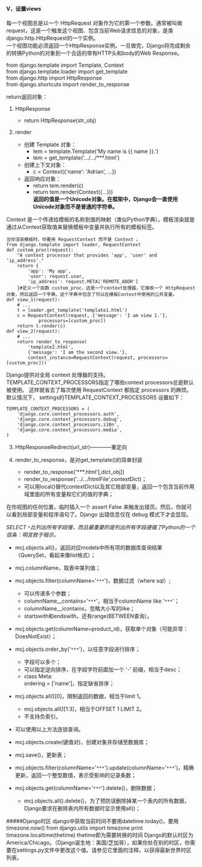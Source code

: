 #### V，设置views
每一个视图总是以一个 HttpRequest 对象作为它的第一个参数。通常被叫做request，这是一个触发这个视图、包含当前Web请求信息的对象，是类django.http.HttpRequest的一个实例。  
一个视图功能必须返回一个HttpResponse实例。一旦做完，Django将完成剩余的转换Python的对象到一个合适的带有HTTP头和body的Web Response。  

from django.template import Template, Context  
from django.template.loader import get_template  
from django.http import HttpResponse  
from django.shortcuts import render_to_response    

return返回对象：

1. HttpResponse
    + return HttpResponse(str_obj)

2. render
    + 创建 Template 对象：
        * tem = template.Template('My name is {{ name }}.')
        * tem = get_template('.../.../***.html')
    + 创建上下文对象：
        * c = Context({'name': 'Adrian', ...})
    + 返回响应对象：
        * return tem.render(c)
        * return tem.render(Context({...}))  
    **返回的值是一个Unicode对象。在框架中，Django会一直使用Unicode对象而不是普通的字符串。**

Context 是一个传递给模板的名称到值的映射（类似Python字典）。模板渲染就是通过从Context获取值来替换模板中变量并执行所有的模板标签。
    
    当你渲染模板时，你要用 RequestContext 而不是 Context 。
    from django.template import loader, RequestContext
    def custom_proc(request):
        "A context processor that provides 'app', 'user' and 'ip_address'."
        return {
            'app': 'My app',
            'user': request.user,
            'ip_address': request.META['REMOTE_ADDR']
        }#定义一个函数 custom_proc，这是一个context处理器，它接收一个 HttpRequest对象，然后返回一个字典，这个字典中包含了可以在模板Context中使用的公共变量。
    def view_1(request):
        # ...
        t = loader.get_template('template1.html')
        c = RequestContext(request, {'message': 'I am view 1.'},
                processors=[custom_proc])
        return t.render(c)
    def view_2(request):
        # ...
        return render_to_response(
            'template2.html',
            {'message': 'I am the second view.'},
            context_instance=RequestContext(request, processors=[custom_proc]))

Django提供对全局 context 处理器的支持。
TEMPLATE_CONTEXT_PROCESSORS指定了哪些context processors总是默认被使用。
这样就省去了每次使用 RequestContext 都指定 processors 的麻烦。
默认情况下， settings的TEMPLATE_CONTEXT_PROCESSORS 设置如下：  

    TEMPLATE_CONTEXT_PROCESSORS = (
        'django.core.context_processors.auth',
        'django.core.context_processors.debug',
        'django.core.context_processors.i18n',
        'django.core.context_processors.media',
    )

3. HttpResponseRedirect(url_str)————重定向

4. render_to_response，是对get_template()的简单封装
    + render_to_response('***.html'[,dict_obj])
    + render_to_response('.../.../htmlFile',contextDict)；
    + 可以用local()替代contextDict以及其它局部变量，返回一个包含当前作用域里面的所有变量和它们的值的字典；



在你视图的任何位置，临时插入一个 assert False 来触发出错页。然后，你就可以看到局部变量和程序语句了。Django 出错信息仅在 debug 模式下才会显现。  
 
*SELECT `*`比列出所有字段慢，而且最重要的是列出所有字段遵循了Python的一个信条：明言胜于暗示。*  

- mcj.objects.all()，返回对应models中所有项的数据库查询结果（QuerySet，看起来像list格式）；
- mcj.columnName，取表中某列值；
- mcj.objects.filter(columnName='`***`')，数据过滤（where sql）;
    + 可以传递多个参数；
    + columnName__contains='`***`'，相当于columnName like '`***`'；
    + columnName__icontains，忽略大小写的like；
    + startswith和endswith，还有range(BETWEEN查询）。
- mcj.objects.get(columnName=product_id)，获取单个对象（可能异常：DoesNotExist）；
- mcj.objects.order_by('`***`')，以任意字段进行排序；
    + 字段可以多个；
    + 可以指定逆向排序，在字段字符前面加一个 '-' 前缀，相当于desc；
    + class Meta:  
        ordering = ['name']，指定缺省排序；
- mcj.objects.all()[0]，限制返回的数据，相当于limit 1。
    + mcj.objects.all()[1:3]，相当于OFFSET 1 LIMIT 2。
    + 不支持负索引。
- 可以使用以上方法连锁查询。

- mcj.objects.create(键值对)，创建对象并存储至数据库；
- mcj.save()，更新表；
- mcj.objects.filter(columnName='`***`').update(columnName='`***`')，精确更新，返回一个整型数值，表示受影响的记录条数；

- mcj.objects.get(columnName='`***`').delete()，删除数据；
    + mcj.objects.all().delete()，为了预防误删除掉某一个表内的所有数据，Django要求在删除表内所有数据时显示使用all()；

#####Django时区
django中获取当前时间不要用datetime.today()，要用timezone.now()
from django.utils import timezone
print timezone.localtime(thetime)    thetime即为需要转换的时间
Django的默认时区为America/Chicago。（Django诞生地：美国/芝加哥），如果你处在别的时区，你需要在settings.py文件中更改这个值。请参见它里面的注释，以获得最新世界时区列表。   
